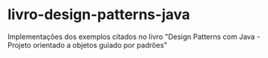 # livro-design-patterns-java
Implementações dos exemplos citados no livro "Design Patterns com Java - Projeto orientado a objetos guiado por padrões"
